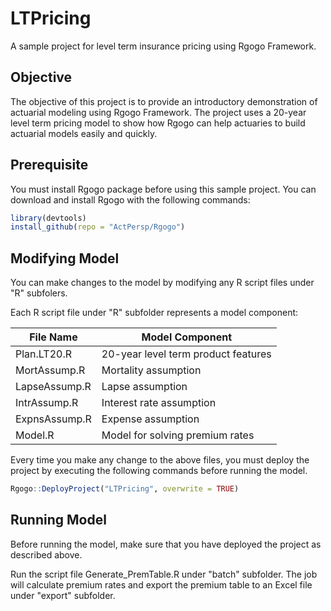 # LTPricing
A sample project for level term insurance pricing using Rgogo Framework.

## Objective

The objective of this project is to provide an introductory demonstration of actuarial modeling using Rgogo Framework.  The project uses a 20-year level term pricing model to show how Rgogo can help actuaries to build actuarial models easily and quickly.

## Prerequisite

You must install Rgogo package before using this sample project.  You can download and install Rgogo with the following commands:

```R
library(devtools)
install_github(repo = "ActPersp/Rgogo")
```

## Modifying Model

You can make changes to the model by modifying any R script files under "R" subfolers.  

Each R script file under "R" subfolder represents a model component:

| File Name | Model Component |
| --- | --- |
| Plan.LT20.R | 20-year level term product features |
| MortAssump.R | Mortality assumption |
| LapseAssump.R | Lapse assumption |
| IntrAssump.R | Interest rate assumption |
| ExpnsAssump.R | Expense assumption |
| Model.R| Model for solving premium rates |

Every time you make any change to the above files, you must deploy the project by executing the following commands before running the model.

```R
Rgogo::DeployProject("LTPricing", overwrite = TRUE)
```

## Running Model

Before running the model, make sure that you have deployed the project as described above.

Run the script file Generate_PremTable.R under "batch" subfolder.  The job will calculate premium rates and export the premium table to an Excel file under "export" subfolder.




